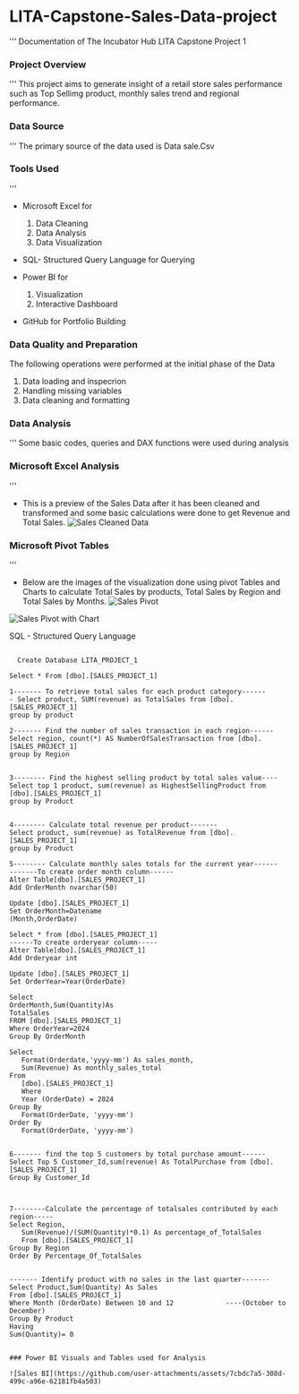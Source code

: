 # LITA-Capstone-Sales-Data-project
'''
Documentation of The Incubator Hub LITA Capstone Project 1

### Project Overview
'''
This project aims to generate insight of a retail store sales performance such as Top Sellimg product, monthly sales trend and regional performance.

### Data Source
'''
The primary source of the data used is Data sale.Csv

### Tools Used
'''
- Microsoft Excel for
  1. Data Cleaning
  2. Data Analysis
  3. Data Visualization
  
- SQL- Structured Query Language for Querying
  
- Power BI for
  1. Visualization
  2. Interactive Dashboard

- GitHub for Portfolio Building
 
### Data Quality and Preparation
The following operations were performed at the initial phase of the Data
 1. Data loading and inspecrion
 2. Handling missing variables
 3.  Data cleaning and formatting

### Data Analysis
'''
Some basic codes, queries and DAX functions were used during analysis

### Microsoft Excel Analysis
'''
- This is a preview of the Sales Data after it has been cleaned and transformed and some basic calculations were done to get Revenue and Total Sales.
![Sales Cleaned Data](https://github.com/user-attachments/assets/38c63a0c-48d1-497f-ba17-77e9f610cd1d)

### Microsoft Pivot Tables
'''
- Below are the images of the visualization done using pivot Tables and Charts to calculate Total Sales by products, Total Sales by Region and Total Sales by Months.
  ![Sales Pivot](https://github.com/user-attachments/assets/76b66fff-3bc4-42bd-85e3-6491555de498)

 ![Sales Pivot with Chart](https://github.com/user-attachments/assets/9e4ecf04-2ea6-4d92-a60b-80fb2431192e)

  SQL - Structured Query Language

 ``` Below are the queries used to analyse the Sales Data

   Create Database LITA_PROJECT_1

Select * From [dbo].[SALES_PROJECT_1]

1------- To retrieve total sales for each product category------
- Select product, SUM(revenue) as TotalSales from [dbo].[SALES_PROJECT_1]
group by product

2------- Find the number of sales transaction in each region------
Select region, count(*) AS NumberOfSalesTransaction from [dbo].[SALES_PROJECT_1]
group by Region


3-------- Find the highest selling product by total sales value----
Select top 1 product, sum(revenue) as HighestSellingProduct from [dbo].[SALES_PROJECT_1]
group by Product


4-------- Calculate total revenue per product-------
Select product, sum(revenue) as TotalRevenue from [dbo].[SALES_PROJECT_1]
group by Product

5-------- Calculate monthly sales totals for the current year------
-------To create order month column------
Alter Table[dbo].[SALES_PROJECT_1]
Add OrderMonth nvarchar(50)

Update [dbo].[SALES_PROJECT_1]
Set OrderMonth=Datename
 (Month,OrderDate)

 Select * from [dbo].[SALES_PROJECT_1]
------To create orderyear column-----
 Alter Table[dbo].[SALES_PROJECT_1]
Add Orderyear int

Update [dbo].[SALES_PROJECT_1]
Set OrderYear=Year(OrderDate)

Select
OrderMonth,Sum(Quantity)As
TotalSales
FROM [dbo].[SALES_PROJECT_1]
Where OrderYear=2024
Group By OrderMonth

Select
    Format(Orderdate,'yyyy-mm') As sales_month,
	Sum(Revenue) As monthly_sales_total
From
    [dbo].[SALES_PROJECT_1]
	Where
	Year (OrderDate) = 2024
Group By
	Format(OrderDate, 'yyyy-mm')
Order By
	Format(OrderDate, 'yyyy-mm')


6------- find the top 5 customers by total purchase amount------
Select Top 5 Customer_Id,sum(revenue) As TotalPurchase from [dbo].[SALES_PROJECT_1]
Group By Customer_Id



7--------Calculate the percentage of totalsales contributed by each region-----
Select Region,
	Sum(Revenue)/(SUM(Quantity)*0.1) As percentage_of_TotalSales
	From [dbo].[SALES_PROJECT_1]
Group By Region
Order By Percentage_Of_TotalSales


------- Identify product with no sales in the last quarter-------
Select Product,Sum(Quantity) As Sales 
From [dbo].[SALES_PROJECT_1]
Where Month (OrderDate) Between 10 and 12             ----(October to December)
Group By Product
Having
Sum(Quantity)= 0


### Power BI Visuals and Tables used for Analysis

![Sales BI](https://github.com/user-attachments/assets/7cbdc7a5-308d-499c-a96e-62181fb4a503)




   




